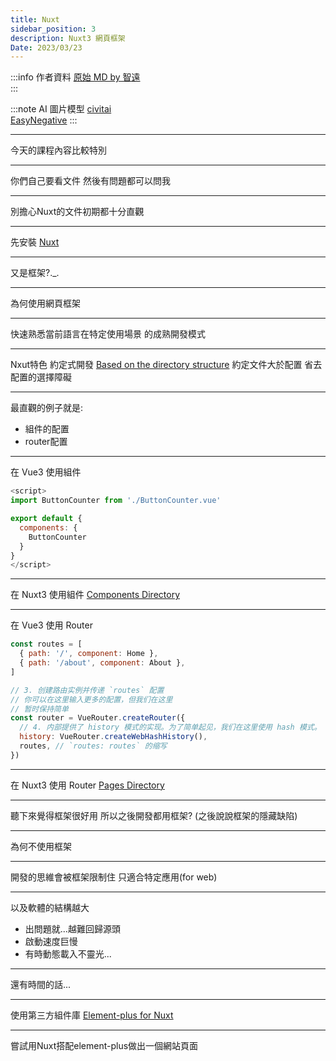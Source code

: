 ```yaml
---
title: Nuxt
sidebar_position: 3
description: Nuxt3 網頁框架
Date: 2023/03/23
---
```


:::info 作者資料
[原始 MD by 智遠](https://hackmd.io/@SSu0I1JSQLWpYhA1iVAKZg/ryHiAX_g3#/)  
:::

:::note AI 圖片模型
[civitai](https://civitai.com/)  
[EasyNegative](https://huggingface.co/datasets/gsdf/EasyNegative)
:::


---

今天的課程內容比較特別

----

你們自己要看文件 然後有問題都可以問我

----

別擔心Nuxt的文件初期都十分直觀

---

先安裝 [Nuxt](https://nuxt.com/docs/getting-started/installation)

---

又是框架?._.

---

為何使用網頁框架

----

快速熟悉當前語言在特定使用場景
的成熟開發模式

----

Nxut特色 約定式開發
[Based on the directory structure](https://nuxt.com/docs/guide/concepts/auto-imports#auto-imports)
約定文件大於配置 省去配置的選擇障礙

----

最直觀的例子就是:
- 組件的配置
- router配置

----

在 Vue3 使用組件
```js showLineNumbers
<script>
import ButtonCounter from './ButtonCounter.vue'

export default {
  components: {
    ButtonCounter
  }
}
</script>

```

----

在 Nuxt3 使用組件
[Components Directory](https://nuxt.com/docs/guide/directory-structure/components)

----

在 Vue3 使用 Router
```js showLineNumbers
const routes = [
  { path: '/', component: Home },
  { path: '/about', component: About },
]

// 3. 创建路由实例并传递 `routes` 配置
// 你可以在这里输入更多的配置，但我们在这里
// 暂时保持简单
const router = VueRouter.createRouter({
  // 4. 内部提供了 history 模式的实现。为了简单起见，我们在这里使用 hash 模式。
  history: VueRouter.createWebHashHistory(),
  routes, // `routes: routes` 的缩写
})
```

----

在 Nuxt3 使用 Router
[Pages Directory](https://nuxt.com/docs/guide/directory-structure/pages)

---

聽下來覺得框架很好用 所以之後開發都用框架?
(之後說說框架的隱藏缺陷)

---

為何不使用框架

----

開發的思維會被框架限制住
只適合特定應用(for web)

----

以及軟體的結構越大
- 出問題就...越難回歸源頭
- 啟動速度巨慢
- 有時動態載入不靈光...

---

還有時間的話...

----

使用第三方組件庫
[Element-plus for Nuxt](https://github.com/element-plus/element-plus-nuxt#readme)

----

嘗試用Nuxt搭配element-plus做出一個網站頁面





































